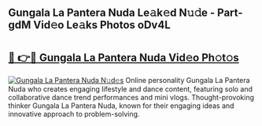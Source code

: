 ## Gungala La Pantera Nuda Le𝚊k𝚎d N𝚞𝚍e - Part-gdM Vid𝚎o Le𝚊ks Photos oDv4L

# <h2><a href="http://fbf5qr5.evod.top/?m=Gungala+La+Pantera+Nuda">🔗 👉🔴 Gungala La Pantera Nuda Vid𝚎o Ph𝚘t𝚘s</a></h2>

[![Gungala La Pantera Nuda N𝚞d𝚎s](https://i.imgur.com/8V9OHl7.gif)](http://fbf5qr5.evod.top/?m=Gungala+La+Pantera+Nuda)
Online personality Gungala La Pantera Nuda who creates engaging lifestyle and dance content, featuring solo and collaborative dance trend performances and mini vlogs. Thought-provoking thinker Gungala La Pantera Nuda, known for their engaging ideas and innovative approach to problem-solving. 
